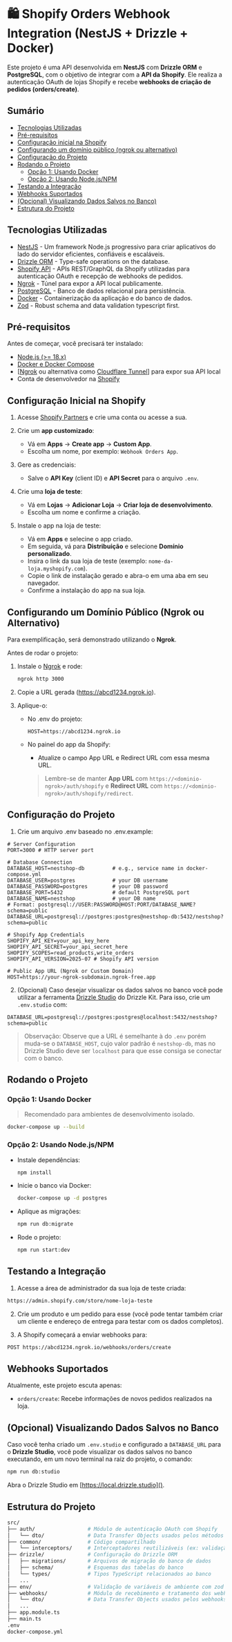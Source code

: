 # 🛍️ Shopify Orders Webhook Integration (NestJS + Drizzle + Docker)

Este projeto é uma API desenvolvida em **NestJS** com **Drizzle ORM** e **PostgreSQL**, com o objetivo de integrar com a **API da Shopify**. Ele realiza a autenticação OAuth de lojas Shopify e recebe **webhooks de criação de pedidos (orders/create)**.

## Sumário

- [Tecnologias Utilizadas](#tecnologias-utilizadas)
- [Pré-requisitos](#pré-requisitos)
- [Configuração inicial na Shopify](#configuração-inicial-na-shopify)
- [Configurando um domínio público (ngrok ou alternativo)](#configurando-um-domínio-público-ngrok-ou-alternativo)
- [Configuração do Projeto](#configuração-do-projeto)
- [Rodando o Projeto](#rodando-o-projeto)
  - [Opção 1: Usando Docker](#opção-1-usando-docker)
  - [Opção 2: Usando Node.js/NPM](#opção-2-usando-nodejsnpm)
- [Testando a Integração](#testando-a-integração)
- [Webhooks Suportados](#webhooks-suportados)
- [(Opcional) Visualizando Dados Salvos no Banco)](#opcional-visualizando-dados-salvos-no-banco)
- [Estrutura do Projeto](#estrutura-do-projeto)

## Tecnologias Utilizadas

- [NestJS](https://nestjs.com/) - Um framework Node.js progressivo para criar aplicativos do lado do servidor eficientes, confiáveis e escaláveis.
- [Drizzle ORM](https://orm.drizzle.team/) - Type-safe operations on the database.
- [Shopify API](https://shopify.dev/docs/api) - APIs REST/GraphQL da Shopify utilizadas para autenticação OAuth e recepção de webhooks de pedidos.
- [Ngrok](https://ngrok.com/) - Túnel para expor a API local publicamente.
- [PostgreSQL](https://www.postgresql.org/) - Banco de dados relacional para persistência.
- [Docker](https://www.docker.com/) - Containerização da aplicação e do banco de dados.
- [Zod](https://zod.dev/) - Robust schema and data validation typescript first.

## Pré-requisitos

Antes de começar, você precisará ter instalado:

- [Node.js (>= 18.x)](https://nodejs.org)
- [Docker e Docker Compose](https://docs.docker.com/compose/install/)
- [[Ngrok](https://ngrok.com/) ou alternativa como [Cloudflare Tunnel](https://developers.cloudflare.com/cloudflare-one/connections/connect-apps/install-and-setup/tunnel-guide/)] para expor sua API local
- Conta de desenvolvedor na [Shopify](https://partners.shopify.com/)

## Configuração Inicial na Shopify

1. Acesse [Shopify Partners](https://partners.shopify.com/) e crie uma conta ou acesse a sua.

2. Crie um **app customizado**:
    - Vá em **Apps** → **Create app** → **Custom App**.
    - Escolha um nome, por exemplo: `Webhook Orders App`.

3. Gere as credenciais:
    - Salve o **API Key** (client ID) e **API Secret** para o arquivo `.env`.

4. Crie uma **loja de teste**:
    - Vá em **Lojas** → **Adicionar Loja** → **Criar loja de desenvolvimento**.
    - Escolha um nome e confirme a criação.

7. Instale o app na loja de teste:
    - Vá em **Apps** e selecine o app criado.
    - Em seguida, vá para **Distribuição** e selecione **Domínio personalizado**.
    - Insira o link da sua loja de teste (exemplo: `nome-da-loja.myshopify.com`).
    - Copie o link de instalação gerado e abra-o em uma aba em seu navegador. 
    - Confirme a instalação do app na sua loja.

## Configurando um Domínio Público (Ngrok ou Alternativo)

Para exemplificação, será demonstrado utilizando o **Ngrok**.

Antes de rodar o projeto:

1. Instale o [Ngrok](https://ngrok.com/) e rode:

    ```bash
    ngrok http 3000
    ```
   
2. Copie a URL gerada (https://abcd1234.ngrok.io).

3. Aplique-o:
   
    - No .env do projeto:

      ```env
      HOST=https://abcd1234.ngrok.io
      ```
  
    - No painel do app da Shopify:
      - Atualize o campo App URL e Redirect URL com essa mesma URL.
      
      > Lembre-se de manter **App URL** com `https://<dominio-ngrok>/auth/shopify` e **Redirect URL** com `https://<dominio-ngrok>/auth/shopify/redirect`.

## Configuração do Projeto

1. Crie um arquivo .env baseado no .env.example:

```env
# Server Configuration
PORT=3000 # HTTP server port

# Database Connection
DATABASE_HOST=nestshop-db         # e.g., service name in docker-compose.yml
DATABASE_USER=postgres            # your DB username
DATABASE_PASSWORD=postgres        # your DB password
DATABASE_PORT=5432                # default PostgreSQL port
DATABASE_NAME=nestshop            # your DB name
# Format: postgresql://USER:PASSWORD@HOST:PORT/DATABASE_NAME?schema=public
DATABASE_URL=postgresql://postgres:postgres@nestshop-db:5432/nestshop?schema=public

# Shopify App Credentials
SHOPIFY_API_KEY=your_api_key_here
SHOPIFY_API_SECRET=your_api_secret_here
SHOPIFY_SCOPES=read_products,write_orders
SHOPIFY_API_VERSION=2025-07 # Shopify API version

# Public App URL (Ngrok or Custom Domain)
HOST=https://your-ngrok-subdomain.ngrok-free.app
```

2. (Opcional) Caso desejar visualizar os dados salvos no banco você pode utilizar a ferramenta [Drizzle Studio](https://orm.drizzle.team/drizzle-studio/overview) do Drizzle Kit. Para isso, crie um `.env.studio` com:

```env
DATABASE_URL=postgresql://postgres:postgres@localhost:5432/nestshop?schema=public
```

> Observação: Observe que a URL é semelhante à do `.env` porém muda-se o `DATABASE_HOST`, cujo valor padrão é `nestshop-db`, mas no Drizzle Studio deve ser `localhost` para que esse consiga se conectar com o banco.

## Rodando o Projeto

### Opção 1: Usando Docker

> Recomendado para ambientes de desenvolvimento isolado.

```bash
docker-compose up --build
```

### Opção 2: Usando Node.js/NPM

- Instale dependências:

  ```bash
  npm install
  ```

- Inicie o banco via Docker:

  ```bash
  docker-compose up -d postgres
  ```

- Aplique as migrações:

  ```bash
  npm run db:migrate
  ```

- Rode o projeto:

  ```bash
  npm run start:dev
  ```

## Testando a Integração

1. Acesse a área de administrador da sua loja de teste criada:

```bash
https://admin.shopify.com/store/nome-loja-teste
```

2. Crie um produto e um pedido para esse (você pode tentar também criar um cliente e endereço de entrega para testar com os dados completos).

3. A Shopify começará a enviar webhooks para:

```bash
POST https://abcd1234.ngrok.io/webhooks/orders/create
```

## Webhooks Suportados

Atualmente, este projeto escuta apenas:

- `orders/create`: Recebe informações de novos pedidos realizados na loja.

## (Opcional) Visualizando Dados Salvos no Banco

Caso você tenha criado um `.env.studio` e configurado a `DATABASE_URL` para o **Drizzle Studio**, você pode visualizar os dados salvos no banco executando, em um novo terminal na raiz do projeto, o comando:

```bash
npm run db:studio
```
Abra o Drizzle Studio em [https://local.drizzle.studio]().

## Estrutura do Projeto

```bash
src/
├── auth/                 # Módulo de autenticação OAuth com Shopify
│   └── dto/              # Data Transfer Objects usados pelos métodos de autenticação
├── common/               # Código compartilhado
│   └── interceptors/     # Interceptadores reutilizáveis (ex: validação HMAC)
├── drizzle/              # Configuração do Drizzle ORM
│   ├── migrations/       # Arquivos de migração do banco de dados
│   ├── schema/           # Esquemas das tabelas do banco
│   └── types/            # Tipos TypeScript relacionados ao banco
│   ...
├── env/                  # Validação de variáveis de ambiente com zod
├── webhooks/             # Módulo de recebimento e tratamento dos webhooks da Shopify
│   └── dto/              # Data Transfer Objects usados pelos webhooks
│   ...
├── app.module.ts
├── main.ts
.env
docker-compose.yml
```

